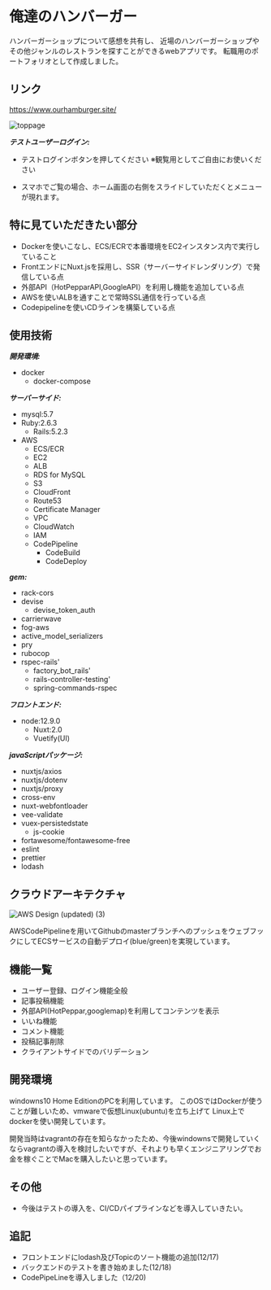 
# 俺達のハンバーガー

ハンバーガーショップについて感想を共有し、
近場のハンバーガーショップやその他ジャンルのレストランを探すことができるwebアプリです。
転職用のポートフォリオとして作成しました。

## リンク

https://www.ourhamburger.site/

![toppage](https://user-images.githubusercontent.com/53758098/70888286-56c64500-2023-11ea-9f00-a9ade19cf59e.png)


***テストユーザーログイン:***

- テストログインボタンを押してください
※観覧用としてご自由にお使いください

- スマホでご覧の場合、ホーム画面の右側をスライドしていただくとメニューが現れます。

## 特に見ていただきたい部分

- Dockerを使いこなし、ECS/ECRで本番環境をEC2インスタンス内で実行していること
- FrontエンドにNuxt.jsを採用し、SSR（サーバーサイドレンダリング）で発信している点
- 外部API（HotPepparAPI,GoogleAPI）を利用し機能を追加している点
- AWSを使いALBを通すことで常時SSL通信を行っている点
- Codepipelineを使いCDラインを構築している点

## 使用技術

***開発環境:***
- docker
  - docker-compose

***サーバーサイド:***
- mysql:5.7
- Ruby:2.6.3
  - Rails:5.2.3  
- AWS
  - ECS/ECR
  - EC2
  - ALB
  - RDS for MySQL
  - S3
  - CloudFront
  - Route53
  - Certificate Manager
  - VPC
  - CloudWatch
  - IAM
  - CodePipeline
    - CodeBuild
    - CodeDeploy

***gem:***
- rack-cors
- devise
  - devise_token_auth
- carrierwave
- fog-aws
- active_model_serializers
- pry
- rubocop
- rspec-rails'
  - factory_bot_rails'
  - rails-controller-testing'
  - spring-commands-rspec

***フロントエンド:***
- node:12.9.0
  - Nuxt:2.0
  - Vuetify(UI)

***javaScriptパッケージ:***
- nuxtjs/axios
- nuxtjs/dotenv
- nuxtjs/proxy
- cross-env
- nuxt-webfontloader
- vee-validate
- vuex-persistedstate
  - js-cookie
- fortawesome/fontawesome-free
- eslint
- prettier
- lodash

## クラウドアーキテクチャ

![AWS Design (updated) (3)](https://user-images.githubusercontent.com/53758098/71232834-f262f880-2336-11ea-80f4-35e241f9248d.png)

AWSCodePipelineを用いてGithubのmasterブランチへのプッシュをウェブフックにしてECSサービスの自動デプロイ(blue/green)を実現しています。

## 機能一覧

- ユーザー登録、ログイン機能全般
- 記事投稿機能
- 外部API(HotPeppar,googlemap)を利用してコンテンツを表示
- いいね機能
- コメント機能
- 投稿記事削除
- クライアントサイドでのバリデーション

## 開発環境

windowns10 Home EditionのPCを利用しています。
このOSではDockerが使うことが難しいため、vmwareで仮想Linux(ubuntu)を立ち上げて
Linux上でdockerを使い開発しています。

開発当時はvagrantの存在を知らなかったため、今後windownsで開発していくならvagrantの導入を検討したいですが、それよりも早くエンジニアリングでお金を稼ぐことでMacを購入したいと思っています。

## その他

- 今後はテストの導入を、CI/CDパイプラインなどを導入していきたい。

## 追記

- フロントエンドにlodash及びTopicのソート機能の追加(12/17)
- バックエンドのテストを書き始めました(12/18)
- CodePipeLineを導入しました（12/20)


